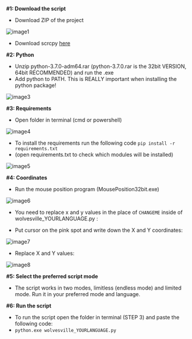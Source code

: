 **#1: Download the script**
* Download ZIP of the project

![image1](https://i.imgur.com/DEwNATx.png)

* Download scrcpy [here](https://github.com/Genymobile/scrcpy/blob/master/doc/windows.md)

**#2: Python**
* Unzip python-3.7.0-adm64.rar (python-3.7.0.rar is the 32bit VERSION, 64bit RECOMMENDED) and run the .exe
* Add python to PATH. This is REALLY important when installing the python package!

![image3](https://i.imgur.com/j2M7QqZ.png)

**#3: Requirements**
* Open folder in terminal (cmd or powershell)

![image4](https://i.imgur.com/NGXqvvR.png)

* To install the requirements run the following code ```pip install -r requirements.txt```
* (open requirements.txt to check which modules will be installed)

![image5](https://i.imgur.com/g78iPww.png)

**#4: Coordinates**
* Run the mouse position program (MousePosition32bit.exe)

![image6](https://i.imgur.com/EDzOFB9.png)

* You need to replace x and y values in the place of ```CHANGEME``` inside of wolvesville_YOURLANGUAGE.py :

* Put cursor on the pink spot and write down the X and Y coordinates:

![image7](https://i.imgur.com/GPhIRh8.png)

* Replace X and Y values:

![image8](https://i.imgur.com/sg6YeWT.png)

**#5: Select the preferred script mode**
* The script works in two modes, limitless (endless mode) and limited mode. Run it in your preferred mode and language.

**#6: Run the script**
* To run the script open the folder in terminal (STEP 3) and paste the following code: 
* ```python.exe wolvesville_YOURLANGUAGE.py```